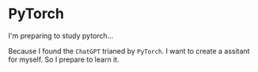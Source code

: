 # PyTorch

I'm preparing to study pytorch...

Because I found the `ChatGPT` trianed by `PyTorch`. I want to create a assitant for myself. So I prepare to learn it.


